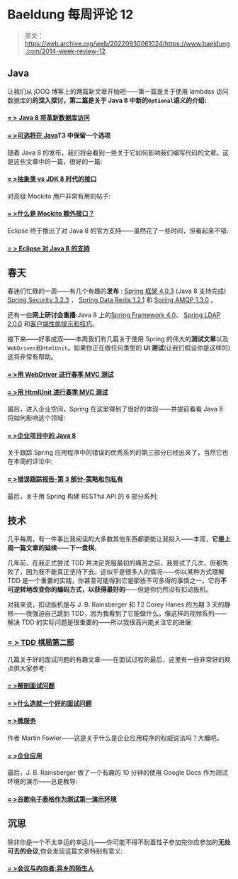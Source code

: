 # Baeldung 每周评论 12

> 原文：<https://web.archive.org/web/20220930061024/https://www.baeldung.com/2014-week-review-12>

## **Java**

让我们从 jOOQ 博客上的两篇新文章开始吧——第一篇是关于使用 lambdas 访问数据库的**的深入探讨，第二篇是关于 Java 8 中新的`Optional`语义的介绍:**

#### **[= > Java 8 将革新数据库访问](https://web.archive.org/web/20220524050353/https://blog.jooq.org/2014/03/21/java-8-friday-java-8-will-revolutionize-database-access/)**

#### **[= >可选将在 Java](https://web.archive.org/web/20220524050353/http://blog.jooq.org/2014/03/28/java-8-friday-optional-will-remain-an-option-in-java/)T3 中保留一个选项**

随着 Java 8 的发布，我们将会看到一些关于它如何影响我们编写代码的文章。这是这些文章中的一篇，很好的一篇:

#### **[= >抽象类 vs JDK 8 时代的接口](https://web.archive.org/web/20220524050353/https://marxsoftware.blogspot.ro/2014/03/abstract-class-versus-interface-jdk8.html)**

对高级 Mockito 用户非常有用的帖子:

#### **[= >什么是 Mockito 额外接口？](https://web.archive.org/web/20220524050353/http://www.codeaffine.com/2014/03/24/what-are-mockito-extra-interfaces/)**

Eclipse 终于推出了对 Java 8 的官方支持——虽然花了一些时间，但看起来不错:

#### **[= > Eclipse 对 Java 8 的支持](https://web.archive.org/web/20220524050353/http://eclipsesource.com/blogs/2014/03/25/eclipse-support-for-java-8/)**

## **春天**

春迷们忙碌的一周——有几个有趣的**发布** : [Spring 框架 4.0.3](https://web.archive.org/web/20220524050353/https://spring.io/blog/2014/03/27/spring-framework-4-0-3-released-with-java-8-support-now-production-ready) (Java 8 支持完成) [Spring Security 3.2.3](https://web.archive.org/web/20220524050353/https://spring.io/blog/2014/03/26/spring-security-3-2-3-released) ， [Spring Data Redis 1.2.1](https://web.archive.org/web/20220524050353/https://spring.io/blog/2014/03/27/spring-data-redis-1-2-1-released) 和 [Spring AMQP 1.3.0](https://web.archive.org/web/20220524050353/https://spring.io/blog/2014/03/28/spring-amqp-1-3-0-released) 。

还有一些**网上研讨会重播**:Java 8 上的[Spring Framework 4.0](https://web.archive.org/web/20220524050353/https://spring.io/blog/2014/03/26/webinar-replay-spring-framework-4-0-on-java-8)、 [Spring LDAP 2.0.0](https://web.archive.org/web/20220524050353/https://spring.io/blog/2014/03/26/webinar-replay-spring-ldap-2-0-0) 和[客户端性能提示和技巧](https://web.archive.org/web/20220524050353/https://spring.io/blog/2014/03/25/springone2gx-2013-replay-tips-and-tricks-for-client-side-performance)。

接下来——好事成双——本周我们有几篇关于使用 Spring 的伟大的**测试文章**以及`WebDriver`和`HtmlUnit`。如果你正在做任何类型的 **UI 测试**(让我们假设你是这样的)这将非常有帮助。

#### **[= >用 WebDriver 进行春季 MVC 测试](https://web.archive.org/web/20220524050353/https://spring.io/blog/2014/03/26/spring-mvc-test-with-webdriver)**

#### **[= >用 HtmlUnit 进行春季 MVC 测试](https://web.archive.org/web/20220524050353/https://spring.io/blog/2014/03/25/spring-mvc-test-with-htmlunit)**

最后，进入企业空间，Spring 在这里得到了很好的体现——并提前看看 Java 8 将如何影响这个领域:

#### [**= >企业项目中的 Java 8**](https://web.archive.org/web/20220524050353/https://spring.io/blog/2014/03/21/java-8-in-enterprise-projects)

关于跟踪 Spring 应用程序中的错误的优秀系列的第三部分已经出来了，当然它也在本周的评论中:

#### **[= >错误跟踪报告-第 3 部分-策略和包私有](https://web.archive.org/web/20220524050353/http://www.captaindebug.com/2014/03/error-tracking-reports-part-3-strategy.html)**

最后，关于用 Spring 构建 RESTful API 的 6 部分系列:

## **技术**

几乎每周，有一件事比我阅读的大多数其他东西都更能让我投入——本周，**它是上周一篇文章的延续——下一盘棋**。

几年前，在我正式尝试 TDD 并决定克服最初的痛苦之前，我尝试了几次，但都失败了，因为我不能真正坚持下去。这似乎是很多人的情况——你以某种方式理解 TDD 是一个重要的实践，你甚至可能得到它是那些不可多得的事情之一，它将**不可逆转地改变你的编码方式，以获得最好的**——但是你仍然没有扣动扳机。

对我来说，扣动扳机是与 J. B. Rainsberger 和 T2 Corey Hanes 的为期 3 天的静修——我强迫自己跳到 TDD，因为我看到了它能做什么。像这样的视频系列——解决 TDD 的实际问题是很重要的——所以我很高兴能关注它的进展:

### **[= > TDD 棋局第二部](https://web.archive.org/web/20220524050353/http://www.daedtech.com/tdd-chess-game-part-2)**

几篇关于好的面试问题的有趣文章——在面试过程的最后，这里有一些非常好的观点供大家参考:

#### **[= >解剖面试问题](https://web.archive.org/web/20220524050353/http://dandreamsofcoding.com/2014/03/18/dissecting-an-interview-question/)**

#### **[= >什么造就一个好的面试问题](https://web.archive.org/web/20220524050353/http://dandreamsofcoding.com/2014/03/20/what-makes-a-good-interview-question/)**

#### **[= >微服务](https://web.archive.org/web/20220524050353/http://martinfowler.com/articles/microservices.html)**

作者 Martin Fowler——这是关于什么是企业应用程序的权威说法吗？大概吧。

#### **[= >企业应用](https://web.archive.org/web/20220524050353/http://martinfowler.com/bliki/EnterpriseApplication.html)**

最后，J. B. Rainsberger 做了一个有趣的 10 分钟的使用 Google Docs 作为测试环境的演示——总是教导:

#### **[= >谷歌电子表格作为测试第一演示环境](https://web.archive.org/web/20220524050353/http://blog.thecodewhisperer.com/2014/03/25/google-spreadsheet-as-a-test-first-demo-environment/)**

## **沉思**

除非你是一个不太幸运的幸运儿——你可能不得不耐着性子参加完你应参加的**无处可去的会议**,你会发现这篇文章特别有意义:

#### **[= >会议与内向者:异乡的陌生人](https://web.archive.org/web/20220524050353/http://www.daedtech.com/meetings-and-introverts-strangers-in-strange-lands)**